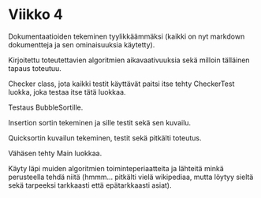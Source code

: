# Viikko 4

Dokumentaatioiden tekeminen tyylikkäämmäksi (kaikki on nyt markdown dokumentteja ja sen ominaisuuksia käytetty).


Kirjoitettu toteutettavien algoritmien aikavaativuuksia sekä milloin tälläinen tapaus toteutuu.


Checker class, jota kaikki testit käyttävät paitsi itse tehty CheckerTest luokka, joka testaa itse tätä luokkaa.

Testaus BubbleSortille.

Insertion sortin tekeminen ja sille testit sekä sen kuvailu.

Quicksortin kuvailun tekeminen, testit sekä pitkälti toteutus.

Vähäsen tehty Main luokkaa.



Käyty läpi muiden algoritmien toiminteperiaatteita ja lähteitä minkä perusteella tehdä niitä (hmmm... pitkälti vielä wikipediaa, mutta löytyy sieltä sekä tarpeeksi tarkkaasti että epätarkkaasti asiat).